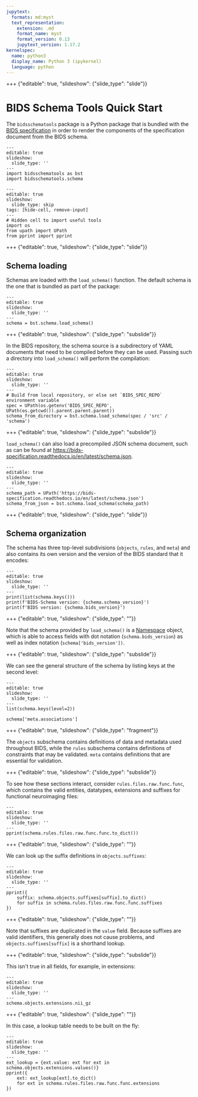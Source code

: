 ```yaml
---
jupytext:
  formats: md:myst
  text_representation:
    extension: .md
    format_name: myst
    format_version: 0.13
    jupytext_version: 1.17.2
kernelspec:
  name: python3
  display_name: Python 3 (ipykernel)
  language: python
---
```


+++ {"editable": true, "slideshow": {"slide_type": "slide"}}

# BIDS Schema Tools Quick Start

The `bidsschematools` package is a Python package that is bundled with the [BIDS specification](https://github.com/bids-standard/bids-specification/) in order to render the components of the specification document from the BIDS schema.

```{code-cell} ipython3
---
editable: true
slideshow:
  slide_type: ''
---
import bidsschematools as bst
import bidsschematools.schema
```

```{code-cell} ipython3
---
editable: true
slideshow:
  slide_type: skip
tags: [hide-cell, remove-input]
---
# Hidden cell to import useful tools
import os
from upath import UPath
from pprint import pprint
```

+++ {"editable": true, "slideshow": {"slide_type": "slide"}}

## Schema loading

Schemas are loaded with the `load_schema()` function. The default schema is the one that is bundled as part of the package:

```{code-cell} ipython3
---
editable: true
slideshow:
  slide_type: ''
---
schema = bst.schema.load_schema()
```

+++ {"editable": true, "slideshow": {"slide_type": "subslide"}}

In the BIDS repository, the schema source is a subdirectory of YAML documents that need to be compiled before they can be used. Passing such a directory into `load_schema()` will perform the compilation:

```{code-cell} ipython3
---
editable: true
slideshow:
  slide_type: ''
---
# Build from local repository, or else set `BIDS_SPEC_REPO` environment variable
spec = UPath(os.getenv('BIDS_SPEC_REPO', UPath(os.getcwd()).parent.parent.parent))
schema_from_directory = bst.schema.load_schema(spec / 'src' / 'schema')
```

+++ {"editable": true, "slideshow": {"slide_type": "subslide"}}

`load_schema()` can also load a precompiled JSON schema document, such as can be found at <https://bids-specification.readthedocs.io/en/latest/schema.json>.

```{code-cell} ipython3
---
editable: true
slideshow:
  slide_type: ''
---
schema_path = UPath('https://bids-specification.readthedocs.io/en/latest/schema.json')
schema_from_json = bst.schema.load_schema(schema_path)
```

+++ {"editable": true, "slideshow": {"slide_type": "slide"}}

## Schema organization

The schema has three top-level subdivisions (`objects`, `rules`, and `meta`) and also contains its own version and the version of the BIDS standard that it encodes:

```{code-cell} ipython3
---
editable: true
slideshow:
  slide_type: ''
---
print(list(schema.keys()))
print(f'BIDS-Schema version: {schema.schema_version}')
print(f'BIDS version: {schema.bids_version}')
```

+++ {"editable": true, "slideshow": {"slide_type": ""}}

Note that the schema provided by `load_schema()` is a [Namespace](#bidsschematools.types.namespace.Namespace) object, which is able to access fields with dot notation (`schema.bids_version`) as well as index notation (`schema['bids_version'])`.

+++ {"editable": true, "slideshow": {"slide_type": "subslide"}}

We can see the general structure of the schema by listing keys at the second level:

```{code-cell} ipython3
---
editable: true
slideshow:
  slide_type: ''
---
list(schema.keys(level=2))
```

```{code-cell} ipython3
schema['meta.associations']
```

+++ {"editable": true, "slideshow": {"slide_type": "fragment"}}

The `objects` subschema contains definitions of data and metadata used throughout BIDS, while the `rules` subschema contains definitions of constraints that may be validated. `meta` contains definitions that are essential for validation.

+++ {"editable": true, "slideshow": {"slide_type": "subslide"}}

To see how these sections interact, consider `rules.files.raw.func.func`, which contains the valid entities, datatypes, extensions and suffixes for functional neuroimaging files:

```{code-cell} ipython3
---
editable: true
slideshow:
  slide_type: ''
---
pprint(schema.rules.files.raw.func.func.to_dict())
```

+++ {"editable": true, "slideshow": {"slide_type": ""}}

We can look up the suffix definitions in `objects.suffixes`:

```{code-cell} ipython3
---
editable: true
slideshow:
  slide_type: ''
---
pprint({
    suffix: schema.objects.suffixes[suffix].to_dict()
    for suffix in schema.rules.files.raw.func.func.suffixes
})
```

+++ {"editable": true, "slideshow": {"slide_type": ""}}

Note that suffixes are duplicated in the `value` field. Because suffixes are valid identifiers, this generally does not cause problems, and `objects.suffixes[suffix]` is a shorthand lookup.

+++ {"editable": true, "slideshow": {"slide_type": "subslide"}}

This isn't true in all fields, for example, in extensions:

```{code-cell} ipython3
---
editable: true
slideshow:
  slide_type: ''
---
schema.objects.extensions.nii_gz
```

+++ {"editable": true, "slideshow": {"slide_type": ""}}

In this case, a lookup table needs to be built on the fly:

```{code-cell} ipython3
---
editable: true
slideshow:
  slide_type: ''
---
ext_lookup = {ext.value: ext for ext in schema.objects.extensions.values()}
pprint({
    ext: ext_lookup[ext].to_dict()
    for ext in schema.rules.files.raw.func.func.extensions
})
```
